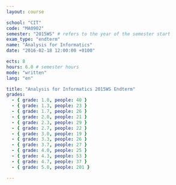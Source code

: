 ```yaml
---
layout: course

school: "CIT"
code: "MA0902"
semester: "2015WS" # refers to the year of the semester start
exam_type: "endterm"
name: "Analysis for Informatics"
date: "2016-02-18 12:00:00 +0100"

ects: 8
hours: 6.0 # semester hours
mode: "written"
lang: "en"

title: "Analysis for Informatics 2015WS Endterm"
grades:
  - { grade: 1.0, people: 40 }
  - { grade: 1.3, people: 23 }
  - { grade: 1.7, people: 26 }
  - { grade: 2.0, people: 21 }
  - { grade: 2.3, people: 29 }
  - { grade: 2.7, people: 22 }
  - { grade: 3.0, people: 19 }
  - { grade: 3.3, people: 26 }
  - { grade: 3.7, people: 27 }
  - { grade: 4.0, people: 25 }
  - { grade: 4.3, people: 53 }
  - { grade: 4.7, people: 37 }
  - { grade: 5.0, people: 201 }

---
```



